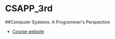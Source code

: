 # CSAPP_3rd

##Computer Systems: A Programmer's Perspective
- [Course website](http://www.cs.cmu.edu/afs/cs/academic/class/15213-f15/www/)  
